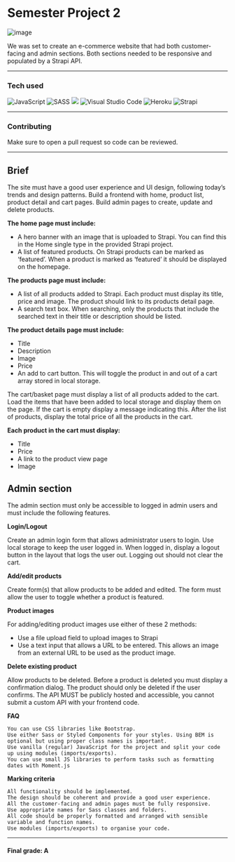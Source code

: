 # Semester Project 2

![image](https://user-images.githubusercontent.com/52622303/164316813-4b12d99f-aeb7-4069-85cf-e72b3a50ac99.png)

We was set to create an e-commerce website that had both customer-facing and admin sections.
Both sections needed to be responsive and populated by a Strapi API.

---

### Tech used

![JavaScript](https://img.shields.io/badge/javascript-%23323330.svg?style=for-the-badge&logo=javascript&logoColor=%23F7DF1E) 
![SASS](https://img.shields.io/badge/SASS-hotpink.svg?style=for-the-badge&logo=SASS&logoColor=white) <img src="https://img.shields.io/badge/Bootstrap-563D7C?style=for-the-badge&logo=bootstrap&logoColor=white" /> ![Visual Studio Code](https://img.shields.io/badge/Visual%20Studio%20Code-0078d7.svg?style=for-the-badge&logo=visual-studio-code&logoColor=white)
![Heroku](https://img.shields.io/badge/heroku-%23430098.svg?style=for-the-badge&logo=heroku&logoColor=white)
![Strapi](https://img.shields.io/badge/strapi-%232E7EEA.svg?style=for-the-badge&logo=strapi&logoColor=white)


---

### Contributing

Make sure to open a pull request so code can be reviewed.

---


## Brief

The site must have a good user experience and UI design, following today’s trends and design patterns.
Build a frontend with home, product list, product detail and cart pages.
Build admin pages to create, update and delete products.

**The home page must include:**

- A hero banner with an image that is uploaded to Strapi. You can find this in the Home single type in the provided Strapi project.
- A list of featured products. On Strapi products can be marked as ‘featured’. When a product is marked as ‘featured’ it should be displayed on the homepage.

**The products page must include:**

- A list of all products added to Strapi. Each product must display its title, price and image. The product should link to its products detail page.
- A search text box. When searching, only the products that include the searched text in their title or description should be listed.

**The product details page must include:**

- Title
- Description
- Image
- Price
- An add to cart button. This will toggle the product in and out of a cart array stored in local storage.

The cart/basket page must display a list of all products added to the cart.
Load the items that have been added to local storage and display them on the page. If the cart is empty display a message indicating this.
After the list of products, display the total price of all the products in the cart.

**Each product in the cart must display:**

- Title
- Price
- A link to the product view page
- Image

## Admin section
The admin section must only be accessible to logged in admin users and must include the following features.

**Login/Logout**

Create an admin login form that allows administrator users to login. Use local storage to keep the user logged in.
When logged in, display a logout button in the layout that logs the user out. Logging out should not clear the cart.

**Add/edit products**

Create form(s) that allow products to be added and edited. The form must allow the user to toggle whether a product is featured.

**Product images**

For adding/editing product images use either of these 2 methods:

- Use a file upload field to upload images to Strapi
- Use a text input that allows a URL to be entered. This allows an image from an external URL to be used as the product image.

**Delete existing product**

Allow products to be deleted. Before a product is deleted you must display a confirmation dialog.
The product should only be deleted if the user confirms.
The API MUST be publicly hosted and accessible, you cannot submit a custom API with your frontend code.

**FAQ**

    You can use CSS libraries like Bootstrap.
    Use either Sass or Styled Components for your styles. Using BEM is optional but using proper class names is important.
    Use vanilla (regular) JavaScript for the project and split your code up using modules (imports/exports).
    You can use small JS libraries to perform tasks such as formatting dates with Moment.js

**Marking criteria**

    All functionality should be implemented.
    The design should be coherent and provide a good user experience.
    All the customer-facing and admin pages must be fully responsive.
    Use appropriate names for Sass classes and folders.
    All code should be properly formatted and arranged with sensible variable and function names.
    Use modules (imports/exports) to organise your code.
    
---

#### Final grade: A

